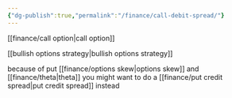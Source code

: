 ```yaml
---
{"dg-publish":true,"permalink":"/finance/call-debit-spread/"}
---
```


[[finance/call option\|call option]]


[[bullish options strategy\|bullish options strategy]]

because of put [[finance/options skew\|options skew]] and [[finance/theta\|theta]] you might want to do a [[finance/put credit spread\|put credit spread]] instead